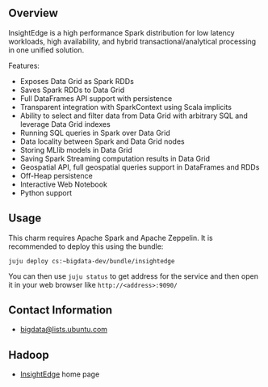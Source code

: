 ## Overview

InsightEdge is a high performance Spark distribution for low latency
workloads, high availability, and hybrid transactional/analytical
processing in one unified solution.

Features:

 * Exposes Data Grid as Spark RDDs
 * Saves Spark RDDs to Data Grid
 * Full DataFrames API support with persistence
 * Transparent integration with SparkContext using Scala implicits
 * Ability to select and filter data from Data Grid with arbitrary SQL and leverage Data Grid indexes
 * Running SQL queries in Spark over Data Grid
 * Data locality between Spark and Data Grid nodes
 * Storing MLlib models in Data Grid
 * Saving Spark Streaming computation results in Data Grid
 * Geospatial API, full geospatial queries support in DataFrames and RDDs
 * Off-Heap persistence
 * Interactive Web Notebook
 * Python support

## Usage

This charm requires Apache Spark and Apache Zeppelin.  It is recommended to
deploy this using the bundle:

    juju deploy cs:~bigdata-dev/bundle/insightedge

You can then use `juju status` to get address for the service and then open
it in your web browser like `http://<address>:9090/`


## Contact Information

- <bigdata@lists.ubuntu.com>


## Hadoop

- [InsightEdge](http://insightedge.io/) home page
